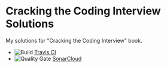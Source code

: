 # Cracking the Coding Interview Solutions

My solutions for "Cracking the Coding Interview" book.

* ![Build](https://github.com/rostykerei/cci/actions/workflows/master.yml/badge.svg) [Travis CI](https://github.com/rostykerei/cci/actions)
* ![Quality Gate](https://sonarcloud.io/api/badges/gate?key=nl.rostykerei:cci) [SonarCloud](https://sonarcloud.io/dashboard/index/nl.rostykerei:cci)
